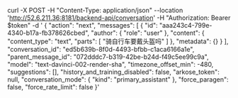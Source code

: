 curl  -X POST -H "Content-Type: application/json"  --location 'http://52.6.211.36:8181/backend-api/conversation' -H "Authorization: Bearer $token" -d '
{
    "action": "next",
    "messages": [
        {
            "id": "aaa243c4-799e-4340-b17a-fb378626cbed",
            "author": {
                "role": "user"
            },
            "content": {
                "content_type": "text",
                "parts": [
                    "骑自行车要戴头盔吗"
                ]
            },
            "metadata": {}
        }
    ],
    "conversation_id": "ed5b639b-8f0d-4493-bfbb-c1aca6166a1e",
    "parent_message_id": "072dddc7-b319-42be-b24d-f49c5ee99c9a",
    "model": "text-davinci-002-render-sha",
    "timezone_offset_min": -480,
    "suggestions": [],
    "history_and_training_disabled": false,
    "arkose_token": null,
    "conversation_mode": {
        "kind": "primary_assistant"
    },
    "force_paragen": false,
    "force_rate_limit": false
}'